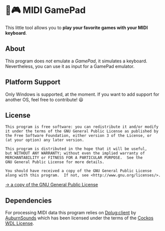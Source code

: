 # 🎹🎮 MIDI GamePad
This little tool allows you to **play your favorite games with your MIDI keyboard**.


## About
This program does *not* emulate a *GamePad*, it simulates a keyboard. Nevertheless, you can use it as input for a GamePad emulator.


## Platform Support
Only Windows is supported, at the moment. If you want to add support for another OS, feel free to contribute! 😃


## License
```
This program is free software: you can redistribute it and/or modify
it under the terms of the GNU General Public License as published by
the Free Software Foundation, either version 3 of the License, or
(at your option) any later version.

This program is distributed in the hope that it will be useful,
but WITHOUT ANY WARRANTY; without even the implied warranty of
MERCHANTABILITY or FITNESS FOR A PARTICULAR PURPOSE.  See the
GNU General Public License for more details.

You should have received a copy of the GNU General Public License
along with this program.  If not, see <http://www.gnu.org/licenses/>.
```
[→ a copy of the GNU General Public License](LICENSE.txt)


## Dependencies
For processing MIDI data this program
relies on [Dplug:client](https://github.com/AuburnSounds/Dplug)
by [AuburnSounds](https://www.auburnsounds.com/)
which has been licensed under the terms of the [Cockos WDL License](LICENSE.Dplug.txt).
